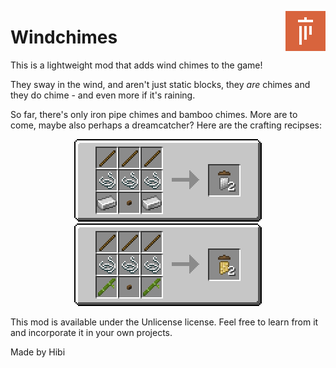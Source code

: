 <img src="src/main/resources/assets/windchimes/icon.png" height="64px" align="right"> <h1>Windchimes</h1>

This is a lightweight mod that adds wind chimes to the game!

They sway in the wind, and aren't just static blocks, they *are* chimes and they do chime - and even more if it's raining.

<!-- placeholder for image -->

So far, there's only iron pipe chimes and bamboo chimes.
More are to come, maybe also perhaps a dreamcatcher?
Here are the crafting recipses:

<p align="center">
<img src=".pretty-readme/iron_chime_recipe.png">
<img src=".pretty-readme/bamboo_chime_recipe.png">
</p>

This mod is available under the Unlicense license.
Feel free to learn from it and incorporate it in your own projects.

Made by Hibi
